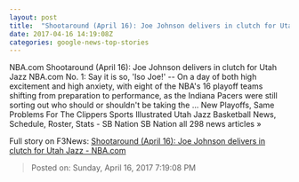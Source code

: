```yaml
---
layout: post
title:  "Shootaround (April 16): Joe Johnson delivers in clutch for Utah Jazz - NBA.com"
date: 2017-04-16 14:19:08Z
categories: google-news-top-stories
---
```


NBA.com Shootaround (April 16): Joe Johnson delivers in clutch for Utah Jazz NBA.com No. 1: Say it is so, 'Iso Joe!' -- On a day of both high excitement and high anxiety, with eight of the NBA's 16 playoff teams shifting from preparation to performance, as the Indiana Pacers were still sorting out who should or shouldn't be taking the ... New Playoffs, Same Problems For The Clippers Sports Illustrated Utah Jazz Basketball News, Schedule, Roster, Stats - SB Nation SB Nation all 298 news articles »


Full story on F3News: [Shootaround (April 16): Joe Johnson delivers in clutch for Utah Jazz - NBA.com](http://www.f3nws.com/n/ZEjNRC)

> Posted on: Sunday, April 16, 2017 7:19:08 PM
